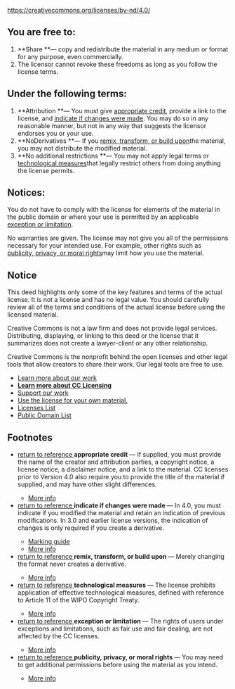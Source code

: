  https://creativecommons.org/licenses/by-nd/4.0/
 
## You are free to:

1. **Share **— copy and redistribute the material in any medium or format for any purpose, even commercially.
2. The licensor cannot revoke these freedoms as long as you follow the license terms.

## Under the following terms:

1. **Attribution **— You must give [appropriate credit](https://creativecommons.org/licenses/by-nd/4.0/#ref-appropriate-credit), provide a link to the license, and [indicate if changes were made](https://creativecommons.org/licenses/by-nd/4.0/#ref-indicate-changes). You may do so in any reasonable manner, but not in any way that suggests the licensor endorses you or your use.
2. **NoDerivatives **— If you [remix, transform, or build upon](https://creativecommons.org/licenses/by-nd/4.0/#ref-some-kinds-of-mods)the material, you may not distribute the modified material.
3. **No additional restrictions **— You may not apply legal terms or [technological measures](https://creativecommons.org/licenses/by-nd/4.0/#ref-technological-measures)that legally restrict others from doing anything the license permits.

## Notices:

You do not have to comply with the license for elements of the material in the public domain or where your use is permitted by an applicable [exception or limitation](https://creativecommons.org/licenses/by-nd/4.0/#ref-exception-or-limitation).

No warranties are given. The license may not give you all of the permissions necessary for your intended use. For example, other rights such as [publicity, privacy, or moral rights](https://creativecommons.org/licenses/by-nd/4.0/#ref-publicity-privacy-or-moral-rights)may limit how you use the material.

##  Notice

This deed highlights only some of the key features and terms of the actual license. It is not a license and has no legal value. You should carefully review all of the terms and conditions of the actual license before using the licensed material.

Creative Commons is not a law firm and does not provide legal services. Distributing, displaying, or linking to this deed or the license that it summarizes does not create a lawyer-client or any other relationship.

Creative Commons is the nonprofit behind the open licenses and other legal tools that allow creators to share their work. Our legal tools are free to use.

- [Learn more about our work](https://creativecommons.org/about/)
- **[Learn more about CC Licensing](https://creativecommons.org/share-your-work/cclicenses/)**
- [Support our work](https://creativecommons.org/donate/)
- [Use the license for your own material.](https://creativecommons.org/choose/)
- [Licenses List](https://creativecommons.org/licenses/list.en)
- [Public Domain List](https://creativecommons.org/publicdomain/list.en)

<footer><article class="footnotes"><h2 id="footnotes">Footnotes</h2><ul><li><article class="note" id="ref-appropriate-credit"><a href="https://creativecommons.org/licenses/by-nd/4.0/#src-appropriate-credit"><span class="icon-replace fa-angle-up"></span><span> </span><span>return to reference</span><span> </span></a><strong>appropriate credit<span> </span></strong>— If supplied, you must provide the name of the creator and attribution parties, a copyright notice, a license notice, a disclaimer notice, and a link to the material. CC licenses prior to Version 4.0 also require you to provide the title of the material if supplied, and may have other slight differences.<ul><li><a href="https://wiki.creativecommons.org/License_Versions#Detailed_attribution_comparison_chart">More info</a></li></ul></article></li><li><article class="note" id="ref-indicate-changes"><a href="https://creativecommons.org/licenses/by-nd/4.0/#src-indicate-changes"><span class="icon-replace fa-angle-up"></span><span> </span><span>return to reference</span><span> </span></a><strong>indicate if changes were made<span> </span></strong>— In 4.0, you must indicate if you modified the material and retain an indication of previous modifications. In 3.0 and earlier license versions, the indication of changes is only required if you create a derivative.<ul><li><a href="https://wiki.creativecommons.org/Best_practices_for_attribution#This_is_a_good_attribution_for_material_you_modified_slightly">Marking guide</a></li><li><a href="https://wiki.creativecommons.org/License_Versions#Modifications_and_adaptations_must_be_marked_as_such">More info</a></li></ul></article></li><li><article class="note" id="ref-some-kinds-of-mods"><a href="https://creativecommons.org/licenses/by-nd/4.0/#src-some-kinds-of-mods"><span class="icon-replace fa-angle-up"></span><span> </span><span>return to reference</span><span> </span></a><strong>remix, transform, or build upon<span> </span></strong>— Merely changing the format never creates a derivative.<ul><li><a href="https://creativecommons.org/faq/#when-is-my-use-considered-an-adaptation">More info</a></li></ul></article></li><li><article class="note" id="ref-technological-measures"><a href="https://creativecommons.org/licenses/by-nd/4.0/#src-technological-measures"><span class="icon-replace fa-angle-up"></span><span> </span><span>return to reference</span><span> </span></a><strong>technological measures<span> </span></strong>— The license prohibits application of effective technological measures, defined with reference to Article 11 of the WIPO Copyright Treaty.<ul><li><a href="https://wiki.creativecommons.org/License_Versions#Application_of_effective_technological_measures_by_users_of_CC-licensed_works_prohibited">More info</a></li></ul></article></li><li><article class="note" id="ref-exception-or-limitation"><a href="https://creativecommons.org/licenses/by-nd/4.0/#src-exception-or-limitation"><span class="icon-replace fa-angle-up"></span><span> </span><span>return to reference</span><span> </span></a><strong>exception or limitation<span> </span></strong>— The rights of users under exceptions and limitations, such as fair use and fair dealing, are not affected by the CC licenses.<ul><li><a href="https://wiki.creativecommons.org/Frequently_Asked_Questions#Do_Creative_Commons_licenses_affect_exceptions_and_limitations_to_copyright.2C_such_as_fair_dealing_and_fair_use.3F">More info</a></li></ul></article></li><li><article class="note" id="ref-publicity-privacy-or-moral-rights"><a href="https://creativecommons.org/licenses/by-nd/4.0/#src-publicity-privacy-or-moral-rights"><span class="icon-replace fa-angle-up"></span><span> </span><span>return to reference</span><span> </span></a><strong>publicity, privacy, or moral rights<span> </span></strong>— You may need to get additional permissions before using the material as you intend.<ul><li><a href="https://wiki.creativecommons.org/Considerations_for_licensors_and_licensees">More info</a></li></ul></article></li></ul></article></footer>